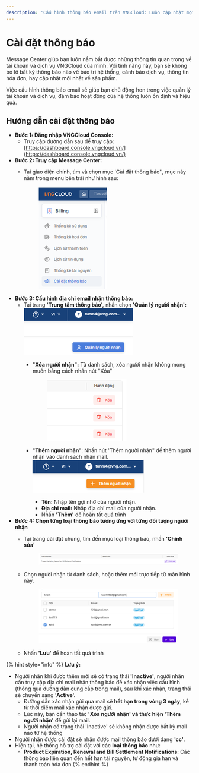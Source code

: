 ```yaml
---
description: 'Cấu hình thông báo email trên VNGCloud: Luôn cập nhật mọi diễn biến'
---
```


# Cài đặt thông báo

Message Center giúp bạn luôn nắm bắt được những thông tin quan trọng về tài khoản và dịch vụ VNGCloud của mình. Với tính năng này, bạn sẽ không bỏ lỡ bất kỳ thông báo nào về bảo trì hệ thống, cảnh báo dịch vụ, thông tin hóa đơn, hay cập nhật mới nhất về sản phẩm.

Việc cấu hình thông báo email sẽ giúp bạn chủ động hơn trong việc quản lý tài khoản và dịch vụ, đảm bảo hoạt động của hệ thống luôn ổn định và hiệu quả.

## Hướng dẫn cài đặt thông báo

* **Bước 1: Đăng nhập VNGCloud Console:**
  * Truy cập đường dẫn sau để truy cập: [https://dashboard.console.vngcloud.vn/](https://dashboard.console.vngcloud.vn/)
* **Bước 2: Truy cập Message Center:**
  *   Tại giao diện chính, tìm và chọn mục 'Cài đặt thông báo'', mục này nằm trong menu bên trái như hình sau:&#x20;

      <figure><img src="../../../.gitbook/assets/image (7) (1).png" alt=""><figcaption></figcaption></figure>
* **Bước 3: Cấu hình địa chỉ email nhận thông báo:**
  * Tại trang **'Trung tâm thông báo',** nhấn chọn **'Quản lý người nhận':** ![](<../../../.gitbook/assets/image (1) (1) (1) (1) (1) (1) (1) (1) (1) (1).png>)
    *   "**Xóa người nhận":** Từ danh sách, xóa người nhận không mong muốn bằng cách nhấn nút "Xóa"&#x20;

        <figure><img src="../../../.gitbook/assets/image (2) (1) (1) (1) (1).png" alt=""><figcaption></figcaption></figure>
    * "**Thêm người nhận**": Nhấn nút 'Thêm người nhận" để thêm người nhận vào danh sách nhận mail. ![](<../../../.gitbook/assets/image (3) (1) (1) (1) (1).png>)
      * **Tên:** Nhập tên gợi nhớ của người nhận.
      * **Địa chỉ mail:** Nhập địa chỉ mail của người nhận.
      * Nhấn **'Thêm'** để hoàn tất quá trình
* **Bước 4: Chọn từng loại thông báo tương ứng với từng đối tượng người nhận**
  *   Tại trang cài đặt chung, tìm đến mục loại thông báo, nhấn **'Chỉnh sửa'**&#x20;

      <figure><img src="../../../.gitbook/assets/image (4) (1) (1) (1) (1).png" alt=""><figcaption></figcaption></figure>
  *   Chọn người nhận từ danh sách, hoặc thêm mới trực tiếp từ màn hình này.&#x20;

      <figure><img src="../../../.gitbook/assets/image (5) (1) (1) (1) (1).png" alt=""><figcaption></figcaption></figure>
  * Nhấn **'Lưu'** để hoàn tất quá trình

{% hint style="info" %}
**Lưu ý:**

* Người nhận khi được thêm mới sẽ có trạng thái **'Inactive'**, người nhận cần truy cập địa chỉ mail nhận thông báo để xác nhận việc cấu hình (thông qua đường dẫn cung cấp trong mail), sau khi xác nhận, trang thái sẽ chuyển sang **'Active'.**
  * Đường dẫn xác nhận gửi qua mail sẽ **hết hạn trong vòng 3 ngày**, kể từ thời điểm mail xác nhận được gửi.
  * Lúc này, bạn cần thao tác **'Xóa người nhận' và thực hiện 'Thêm người nhận'** để gửi lại mail.
  * Người nhận có trạng thái 'Inactive' sẽ không nhận được bất kỳ mail nào từ hệ thống
* Người nhận được cài đặt sẽ nhận được mail thông báo dưới dạng **'cc'**.
* Hiện tại, hệ thống hỗ trợ cài đặt với các **loại thông báo** như:
  * **Product Expiration, Renewal and Bill Settlement Notifications**: Các thông báo liên quan đến hết hạn tài nguyên, tự động gia hạn và thanh toán hóa đơn
{% endhint %}

